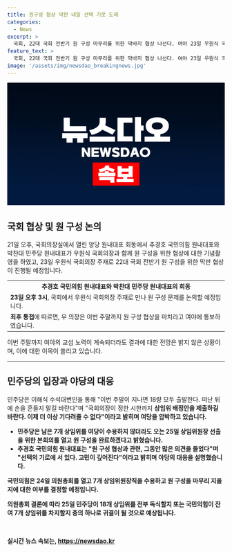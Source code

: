 ```yaml
---
title: 원구성 협상 막판 내일 선택 기로 도래
categories:
  - News
excerpt: >
  국회, 22대 국회 전반기 원 구성 마무리를 위한 막바지 협상 나선다. 여야 23일 우원식 국회의장 주재로 협상 진행 예정. 주말까지 협상 종료 요구에 여야 교섭 노력 계속되나 결과 불투명. 민주당은 우 의장의 시한까지 상임위 배정안 제출을 촉구하며 여당 압박. 국민의힘은 24일 의원총회에서 7개 상임위원장직 수용 여부 결정, 25일 국민의힘의 선택에 따라 원 구성 결정될 전망.
feature_text: >
  국회, 22대 국회 전반기 원 구성 마무리를 위한 막바지 협상 나선다. 여야 23일 우원식 국회의장 주재로 협상 진행 예정. 주말까지 협상 종료 요구에 여야 교섭 노력 계속되나 결과 불투명. 민주당은 우 의장의 시한까지 상임위 배정안 제출을 촉구하며 여당 압박. 국민의힘은 24일 의원총회에서 7개 상임위원장직 수용 여부 결정, 25일 국민의힘의 선택에 따라 원 구성 결정될 전망.
image: '/assets/img/newsdao_breakingnews.jpg'
---
```


<p><img src="/assets/img/newsdao_breakingnews.jpg" alt="firstkoreanews 속보" /></p>

<h2 data-ke-size="size26">국회 협상 및 원 구성 논의</h2>

<p data-ke-size="size16">21일 오후, 국회의장실에서 열린 양당 원내대표 회동에서 추경호 국민의힘 원내대표와 박찬대 민주당 원내대표가 우원식 국회의장과 함께 원 구성을 위한 협상에 대한 기념촬영을 하였고, 23일 우원식 국회의장 주재로 22대 국회 전반기 원 구성을 위한 막판 협상이 진행될 예정입니다.</p>

<table>
  <tr>
    <td style="text-align: center; height: 17px;"><b>추경호 국민의힘 원내대표와 박찬대 민주당 원내대표의 회동</b></td>
  </tr>
  <tr>
    <td><b>23일 오후 3시</b>, 국회에서 우원식 국회의장 주재로 만나 원 구성 문제를 논의할 예정입니다.</td>
  </tr>
  <tr>
    <td><b>최후 통첩</b>에 따르면, 우 의장은 이번 주말까지 원 구성 협상을 마치라고 여야에 통보하였습니다.</td>
  </tr>
</table>

<p data-ke-size="size16">이번 주말까지 여야의 교섭 노력이 계속되더라도 결과에 대한 전망은 밝지 않은 상황이며, 이에 대한 이목이 쏠리고 있습니다.</p>

<hr>

<h2 data-ke-size="size26">민주당의 입장과 야당의 대응</h2>

<p data-ke-size="size16">민주당은 이해식 수석대변인을 통해 "이번 주말이 지나면 18량 모두 출발한다. 떠난 뒤에 손을 흔들지 말길 바란다"며 "국회의장이 정한 시한까지 <b>상임위 배정안을 제출하길 바란다. 이제 더 이상 기다려줄 수 없다"이라고 밝히며 여당을 압박하고 있습니다.</p>

<ul>
  <li><b>민주당은 남은 7개 상임위를 여당이 수용하지 않더라도 오는 25일 상임위원장 선출을 위한 본회의를 열고 원 구성을 완료하겠다고 밝혔습니다.</b></li>
  <li>추경호 국민의힘 원내대표는 "원 구성 협상과 관련, 그동안 많은 의견을 들었다"며 "선택의 기로에 서 있다. 고민이 깊어진다"이라고 밝히며 야당의 대응을 설명했습니다.</li>
</ul>

<p data-ke-size="size16">국민의힘은 24일 의원총회를 열고 7개 상임위원장직을 수용하고 원 구성을 마무리 지을지에 대한 여부를 결정할 예정입니다.</p>

<p data-ke-size="size16">의원총회 결론에 따라 25일 민주당이 18개 상임위를 전부 독식할지 또는 국민의힘이 잔여 7개 상임위를 차지할지 중의 하나로 귀결이 될 것으로 예상됩니다.</p>

<p data-ke-size="size16">&nbsp;</p>
실시간 뉴스 속보는, <a href="https://newsdao.kr" rel="dofollow">https://newsdao.kr</a>


